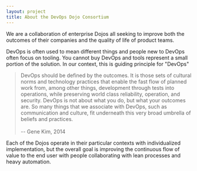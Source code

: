 ```yaml
---
layout: project
title: About the DevOps Dojo Consortium
---
```


We are a collaboration of enterprise Dojos all seeking to improve both the outcomes of their companies and the
quality of life of product teams.

DevOps is often used to mean different things and people new to DevOps often focus on tooling. You cannot buy DevOps and tools represent a small portion of the solution. In our context, this is guiding principle for "DevOps"

<blockquote>
DevOps should be defined by the outcomes. It is those sets of cultural norms and
technology practices that enable the fast flow of planned work from, among other
things, development through tests into operations, while preserving world class
reliability, operation, and security. DevOps is not about what you do, but what
your outcomes are. So many things that we associate with DevOps, such as
communication and culture, fit underneath this very broad umbrella of beliefs
and practices.<br><br>-- Gene Kim, 2014
</blockquote>

Each of the Dojos operate in their particular contexts with individualized implementation, but the overall goal is improving the
continuous flow of value to the end user with people collaborating with lean processes and heavy automation.
